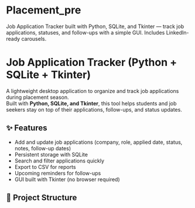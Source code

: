 # Placement_pre
Job Application Tracker built with Python, SQLite, and Tkinter — track job applications, statuses, and follow-ups with a simple GUI. Includes LinkedIn-ready carousels.
# Job Application Tracker (Python + SQLite + Tkinter)

A lightweight desktop application to organize and track job applications during placement season.  
Built with **Python, SQLite, and Tkinter**, this tool helps students and job seekers stay on top of their applications, follow-ups, and status updates.  

## ✨ Features
- Add and update job applications (company, role, applied date, status, notes, follow-up dates)
- Persistent storage with SQLite
- Search and filter applications quickly
- Export to CSV for reports
- Upcoming reminders for follow-ups
- GUI built with Tkinter (no browser required)

## 📂 Project Structure
